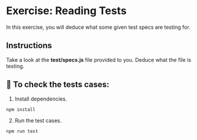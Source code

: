 # Exercise: Reading Tests

In this exercise, you will deduce what some given test specs are testing for.

## Instructions

Take a look at the __test/specs.js__ file provided to you. Deduce what the file
is testing.


## 🚀 To check the tests cases:
1. Install dependencies.
```sh
npm install
```
2. Run the test cases.
```sh
npm run test
```

[starter]: https://github.com/appacademy/practice-for-week-04-reading-tests-exercise
